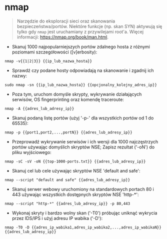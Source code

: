 # nmap

> Narzędzie do eksploracji sieci oraz skanowania bezpieczeństwa/portów.
> Niektóre funkcje (np. skan SYN) aktywują się tylko gdy `nmap` jest uruchamiany z przywilejami root'a.
> Więcej informacji: <https://nmap.org/book/man.html>.

- Skanuj 1000 najpopularniejszych portów zdalnego hosta z różnymi poziomami szczegółowości ([v]erbosity):

`nmap -v{{1|2|3}} {{ip_lub_nazwa_hosta}}`

- Sprawdź czy podane hosty odpowiadają na skanowanie i zgadnij ich nazwy:

`sudo nmap -sn {{ip_lub_nazwa_hosta}} {{opcjonalny_kolejny_adres_ip}}`

- Poza tym, uruchom domyśle skrypty, wykrywanie działających serwisów, OS fingerprinting oraz komendę traceroute:

`nmap -A {{adres_lub_adresy_ip}}`

- Skanuj podaną listę portów (użyj '-p-' dla wszystkich portów od 1 do 65535):

`nmap -p {{port1,port2,...,portN}} {{adres_lub_adresy_ip}}`

- Przeprowadź wykrywanie serwisów i ich wersji dla 1000 najczęstrzych portów używając domyślich skryptów NSE; Zapisz rezultat ('-oN') do pliku wyjściowego:

`nmap -sC -sV -oN {{top-1000-ports.txt}} {{adres_lub_adresy_ip}}`

- Skanuj cel lub cele używając skryptów NSE 'default and safe':

`nmap --script "default and safe" {{adres_lub_adresy_ip}}`

- Skanuj serwer webowy uruchomiony na standardowych portach 80 i 443 używając wszystkich dostępnych skryptów NSE 'http-*':

`nmap --script "http-*" {{adres_lub_adresy_ip}} -p 80,443`

- Wykonaj skryty i bardzo wolny skan ('-T0') próbując uniknąć wykrycia przez IDS/IPS i użyj adresu IP wabika ('-D'):

`nmap -T0 -D {{adres_ip_wabika1,adres_ip_wabika2,...,adres_ip_wabikaN}} {{adres_lub_adresy_ip}}`
